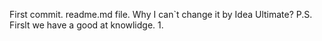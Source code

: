 First commit.
readme.md file.
Why I can`t change it by Idea Ultimate?
P.S. Firslt we have a good at knowlidge.
1.
